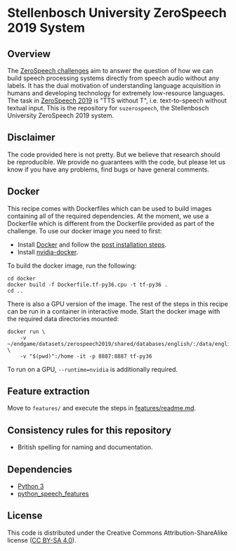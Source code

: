 Stellenbosch University ZeroSpeech 2019 System
==============================================

Overview
--------
The [ZeroSpeech challenges](https://zerospeech.com/) aim to answer the question
of how we can build speech processing systems directly from speech audio
without any labels. It has the dual motivation of understanding language
acquisition in humans and developing technology for extremely low-resource
languages. The task in [ZeroSpeech 2019](https://zerospeech.com/2019/) is "TTS
without T", i.e. text-to-speech without textual input. This is the repository
for `suzerospeech`, the Stellenbosch University ZeroSpeech 2019 system.


Disclaimer
----------
The code provided here is not pretty. But we believe that research should be
reproducible. We provide no guarantees with the code, but please let us know if
you have any problems, find bugs or have general comments.


Docker
------
This recipe comes with Dockerfiles which can be used to build images containing
all of the required dependencies. At the moment, we use a Dockerfile which is
different from the Dockerfile provided as part of the challenge. To use our
docker image you need to first:

- Install [Docker](https://docs.docker.com/install/) and follow the [post
  installation
  steps](https://docs.docker.com/install/linux/linux-postinstall/).
- Install [nvidia-docker](https://github.com/NVIDIA/nvidia-docker).

To build the docker image, run the following:

    cd docker
    docker build -f Dockerfile.tf-py36.cpu -t tf-py36 .
    cd ..

There is also a GPU version of the image. The rest of the steps in this recipe
can be run in a container in interactive mode. Start the docker image with the
required data directories mounted:

    docker run \
        -v ~/endgame/datasets/zerospeech2019/shared/databases/english/:/data/english \
        -v "$(pwd)":/home -it -p 8887:8887 tf-py36

To run on a GPU, `--runtime=nvidia` is additionally required.


Feature extraction
------------------
Move to `features/` and execute the steps in
[features/readme.md](features/readme.md).


Consistency rules for this repository
-------------------------------------
- British spelling for naming and documentation.


Dependencies
------------
- [Python 3](https://www.python.org/)
- [python_speech_features](https://github.com/jameslyons/python_speech_features)


License
-------
This code is distributed under the Creative Commons Attribution-ShareAlike
license ([CC BY-SA 4.0](http://creativecommons.org/licenses/by-sa/4.0/)).
